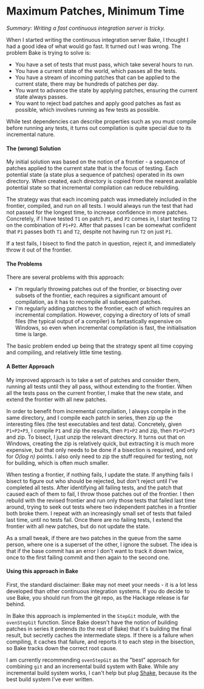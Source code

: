 # Maximum Patches, Minimum Time

_Summary: Writing a fast continuous integration server is tricky._

When I started writing the continuous integration server Bake, I thought I had a good idea of what would go fast. It turned out I was wrong. The problem Bake is trying to solve is:

* You have a set of tests that must pass, which take several hours to run.
* You have a current state of the world, which passes all the tests.
* You have a stream of incoming patches that can be applied to the current state, there may be hundreds of patches per day.
* You want to advance the state by applying patches, ensuring the current state always passes.
* You want to reject bad patches and apply good patches as fast as possible, which involves running as few tests as possible.

While test dependencies can describe properties such as you must compile before running any tests, it turns out compilation is quite special due to its incremental nature.

#### The (wrong) Solution

My initial solution was based on the notion of a frontier - a sequence of patches applied to the current state that is the focus of testing. Each potential state (a state plus a sequence of patches) operated in its own directory. When created, each directory is copied from the nearest available potential state so that incremental compilation can reduce rebuilding.

The strategy was that each incoming patch was immediately included in the frontier, compiled, and run on all tests. I would always run the test that had not passed for the longest time, to increase confidence in more patches. Concretely, if I have tested `T1` on patch `P1`, and `P2` comes in, I start testing `T2` on the combination of `P1+P2`. After that passes I can be somewhat confident that `P1` passes both `T1` and `T2`, despite not having run `T2` on just `P1`.

If a test fails, I bisect to find the patch in question, reject it, and immediately throw it out of the frontier.

#### The Problems

There are several problems with this approach:

* I'm regularly throwing patches out of the frontier, or bisecting over subsets of the frontier, each requires a significant amount of compilation, as it has to recompile all subsequent patches.
* I'm regularly adding patches to the frontier, each of which requires an incremental compilation. However, copying a directory of lots of small files (the typical output of a compiler) is fantastically expensive on Windows, so even when incremental compilation is fast, the initialisation time is large.

The basic problem ended up being that the strategy spent all time copying and compiling, and relatively little time testing.

#### A Better Approach

My improved approach is to take a set of patches and consider them, running all tests until they all pass, without extending to the frontier. When all the tests pass on the current frontier, I make that the new state, and extend the frontier with all new patches.

In order to benefit from incremental compilation, I always compile in the same directory, and I compile each patch in series, then zip up the interesting files (the test executables and test data). Concretely, given `P1+P2+P3`, I compile `P1` and zip the results, then `P1+P2` and zip, then `P1+P2+P3` and zip. To bisect, I just unzip the relevant directory. It turns out that on Windows, creating the zip is relatively quick, but extracting it is much more expensive, but that only needs to be done if a bisection is required, and only for _O(log n)_ points. I also only need to zip the stuff required for testing, not for building, which is often much smaller.

When testing a frontier, if nothing fails, I update the state. If anything fails I bisect to figure out who should be rejected, but don't reject until I've completed all tests. After identifying all failing tests, and the patch that caused each of them to fail, I throw those patches out of the frontier. I then rebuild with the revised frontier and run only those tests that failed last time around, trying to seek out tests where two independent patches in a frontier both broke them. I repeat with an increasingly small set of tests that failed last time, until no tests fail. Once there are no failing tests, I extend the frontier with all new patches, but do not update the state.

As a small tweak, if there are two patches in the queue from the same person, where one is a superset of the other, I ignore the subset. The idea is that if the base commit has an error I don't want to track it down twice, once to the first failing commit and then again to the second one.

#### Using this approach in Bake

First, the standard disclaimer: Bake may not meet your needs - it is a lot less developed than other continuous integration systems. If you do decide to use Bake, you should run from the git repo, as the Hackage release is far behind.

In Bake this approach is implemented in the `StepGit` module, with the `ovenStepGit` function. Since Bake doesn't have the notion of building patches in series it pretends (to the rest of Bake) that it's building the final result, but secretly caches the intermediate steps. If there is a failure when compiling, it caches that failure, and reports it to each step in the bisection, so Bake tracks down the correct root cause.

I am currently recommending `ovenStepGit` as the "best" approach for combining `git` and an incremental build system with Bake. While any incremental build system works, I can't help but plug [Shake](http://shakebuild.com), because its the best build system I've ever written.
